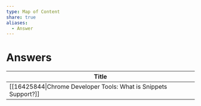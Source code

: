 ```yaml
---
type: Map of Content
share: true
aliases:
  - Answer
---
```


# Answers

| Title                                                                                           |
| ----------------------------------------------------------------------------------------------- |
| [[16425844\|Chrome Developer Tools: What is Snippets Support?]] |

